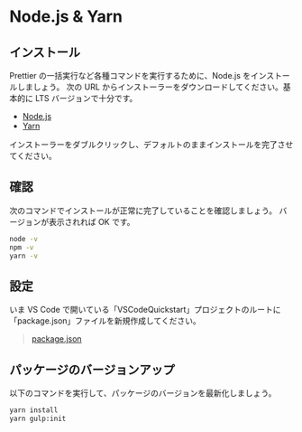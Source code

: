 # Node.js & Yarn

## インストール

Prettier の一括実行など各種コマンドを実行するために、Node.js をインストールしましょう。
次の URL からインストーラーをダウンロードしてください。基本的に LTS バージョンで十分です。

- [Node.js](https://nodejs.org/ja/download/)
- [Yarn](https://classic.yarnpkg.com/en/docs/install#mac-stable)

インストーラーをダブルクリックし、デフォルトのままインストールを完了させてください。

## 確認

次のコマンドでインストールが正常に完了していることを確認しましょう。
バージョンが表示されれば OK です。

```sh
node -v
npm -v
yarn -v
```

## 設定

いま VS Code で開いている「VSCodeQuickstart」プロジェクトのルートに「package.json」ファイルを新規作成してください。

> [package.json](https://github.com/takahitomiyamoto/flexible-apex-trigger/blob/master/package.json)

## パッケージのバージョンアップ

以下のコマンドを実行して、パッケージのバージョンを最新化しましょう。

```sh
yarn install
yarn gulp:init
```
